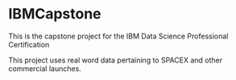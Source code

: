 # IBMCapstone
This is the capstone project for the IBM Data Science Professional Certification

This project uses real word data pertaining to SPACEX and other commercial launches.
